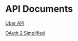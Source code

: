 # API Documents

<!-- create time: 2015-08-19 10:27:04  -->

<!-- This file is created from $MARBOO_HOME/.media/starts/default.md
本文件由 $MARBOO_HOME/.media/starts/default.md 复制而来 -->

[Uber API](https://developer.uber.com/v1/endpoints/)

[OAuth 2 Simplified](http://aaronparecki.com/articles/2012/07/29/1/oauth2-simplified)